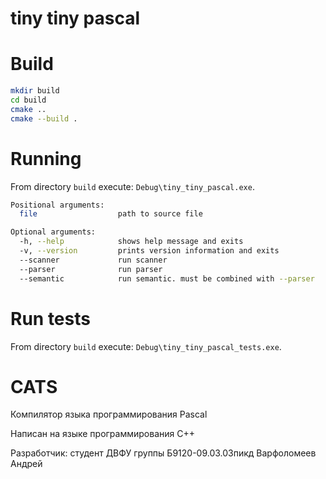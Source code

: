 # tiny tiny pascal

# Build

```bash
mkdir build
cd build
cmake ..
cmake --build .
```

# Running

From directory ```build``` execute: ```Debug\tiny_tiny_pascal.exe```.

```bash
Positional arguments:
  file                  path to source file

Optional arguments:
  -h, --help            shows help message and exits
  -v, --version         prints version information and exits
  --scanner             run scanner
  --parser              run parser
  --semantic            run semantic. must be combined with --parser
```

# Run tests

From directory ```build``` execute: ```Debug\tiny_tiny_pascal_tests.exe```.

# CATS

Компилятор языка программирования Pascal

Написан на языке программирования C++

Разработчик: студент ДВФУ группы Б9120-09.03.03пикд Варфоломеев Андрей